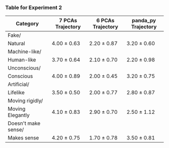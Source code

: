 ### Table for Experiment 2
| **Category**            | **7 PCAs Trajectory** | **6 PCAs Trajectory** | **panda_py Trajectory** |
|--------------------------| ----------------------------- | ----------------------------- | ----------------------------- |
| Fake/ 
 Natural | 4.00 &pm; 0.63 | 2.20 &pm; 0.87 | 3.20 &pm; 0.60 |
| Machine-like/ 
 Human-like | 3.70 &pm; 0.64 | 2.10 &pm; 0.70 | 2.20 &pm; 0.98 |
| Unconscious/ 
 Conscious | 4.00 &pm; 0.89 | 2.00 &pm; 0.45 | 3.20 &pm; 0.75 |
| Artificial/ 
 Lifelike | 3.50 &pm; 0.50 | 2.00 &pm; 0.77 | 2.80 &pm; 0.87 |
| Moving rigidly/ 
 Moving Elegantly | 4.10 &pm; 0.83 | 2.90 &pm; 0.70 | 2.50 &pm; 1.12 |
| Doesn't make sense/ 
 Makes sense | 4.20 &pm; 0.75 | 1.70 &pm; 0.78 | 3.50 &pm; 0.81 |